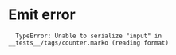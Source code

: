 # Emit error
```
  TypeError: Unable to serialize "input" in __tests__/tags/counter.marko (reading format)
```